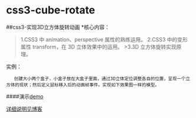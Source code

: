 # css3-cube-rotate
##css3-实现3D立方体旋转动画
*核心内容：

   > 1.CSS3 中 animation、perspective 属性的熟练运用。
   > 2.CSS3 中的变形属性 transform，在 3D 立体效果中的运用。
    >3.3D 立方体旋转实现原理。

实例：

       创建大小两个盒子，小盒子放在大盒子里面，通过3D立体定位调整各自的位置，呈现一个立方体的现状；然后定义鼠标移入后的动画帧事件。实现如下效果图一样的模型。
  
  
 ####演示<a href = "https://jsfiddle.net/qboooogle0/uocgsumz/">demo</a>     
 
    
 <a href = "http://www.cnblogs.com/qbzmy/p/5827642.html">详细说明见博客</a>
 
